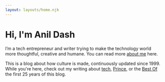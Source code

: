 ```yaml
---
layout: layouts/home.njk
---
```


  <div class="intro-text">
    
# Hi, I'm Anil Dash
 
I’m a tech entrepreneur and writer trying to make the technology world more thoughtful, creative and humane. You can read more [about me](/about) here.
  
This is a blog about how culture is made, continuously updated since 1999. While you're here, check out my writing about [tech](/tags/tech), [Prince](/tags/Prince), or the [Best Of](/tags/Best%20Of) the first 25 years of this blog.

  </div>

  <figure class="feature-pic" >
    <div class="feature-pic-image" style="background-image: url(https://cdn.glitch.global/d45aff89-36ba-46db-8c7c-3da7c8a93931/headshot-2022-square.jpeg?v=1698766406592);"> </div>
  </figure>
